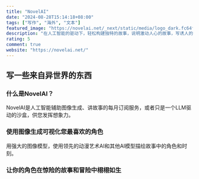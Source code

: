 ```yaml
---
title: "NovelAI"
date: "2024-08-28T15:14:18+08:00"
tags: ["写作", "海外", "文本"]
featured_image: "https://novelai.net/_next/static/media/logo_dark.fc64fca2.png"
description: "在人工智能的驱动下，轻松构建独特的故事，说明激动人心的故事，写诱人的浪漫故事，或者只是胡闹。没有审查或指导方针——什么都可以！"
rating: 5
comment: true
website: "https://novelai.net/"
---
```


## 写一些来自异世界的东西

### 什么是NovelAI？

NovelAI是人工智能辅助图像生成、讲故事的每月订阅服务，或者只是一个LLM驱动的沙盒，供您发挥想象力。

### 使用图像生成可视化您最喜欢的角色

用强大的图像模型，使用领先的动漫艺术AI和其他AI模型描绘故事中的角色和时刻。

### 让你的角色在惊险的故事和冒险中栩栩如生
